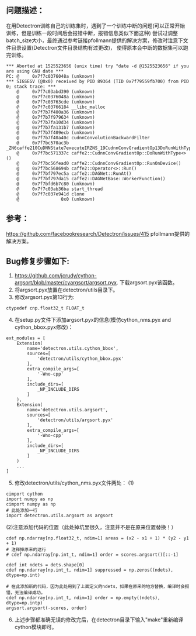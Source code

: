 ## 问题描述：
在用Detectron训练自己的训练集时，遇到了一个训练中断的问题(可以正常开始训练，但是训练一段时间后会报错中断，报错信息类似下面这种)
尝试过调整batch_size大小，最终通过参考链接pfollmann提供的解决方案，修改时注意下文件目录设置(Detectron文件目录结构有过更改)，
使得原本会中断的数据集可以跑完训练。
```
*** Aborted at 1525523656 (unix time) try "date -d @1525523656" if you are using GNU date ***
PC: @     0x7f7c0376048a (unknown)
*** SIGSEGV (@0x0) received by PID 89364 (TID 0x7f79559fb700) from PID 0; stack trace: ***
    @     0x7f7c03abd390 (unknown)
    @     0x7f7c0376048a (unknown)
    @     0x7f7c03763cde (unknown)
    @     0x7f7c03766184 __libc_malloc
    @     0x7f7b7f400a36 (unknown)
    @     0x7f7b7f979634 (unknown)
    @     0x7f7b7fa10d34 (unknown)
    @     0x7f7b7fa131b7 (unknown)
    @     0x7f7b7f409ecb (unknown)
    @     0x7f7b7f40a40c cudnnConvolutionBackwardFilter
    @     0x7f7bc570ac3b _ZN6caffe210CuDNNState7executeIRZNS_19CudnnConvGradientOp13DoRunWithTypeIfffffffEEbvEUlPS0_E1_EEvP11CUstream_stOT_
    @     0x7f7bc571337c caffe2::CudnnConvGradientOp::DoRunWithType<>()
    @     0x7f7bc56fead0 caffe2::CudnnConvGradientOp::RunOnDevice()
    @     0x7f7bc568694b caffe2::Operator<>::Run()
    @     0x7f7bf797ec5a caffe2::DAGNet::RunAt()
    @     0x7f7bf797da15 caffe2::DAGNetBase::WorkerFunction()
    @     0x7f7bfd6b7c80 (unknown)
    @     0x7f7c03ab36ba start_thread
    @     0x7f7c037e941d clone
    @                0x0 (unknown)
```

## 参考：
https://github.com/facebookresearch/Detectron/issues/415  pfollmann提供的解决方案。

## Bug修复步骤如下:
1. https://github.com/jcrudy/cython-argsort/blob/master/cyargsort/argsort.pyx. 下载argsort.pyx该函数。
2. 将argsort.pyx放置在detectron/utils目录下。
3. 修改argsort.pyx第13行为:
```
ctypedef cnp.float32_t FLOAT_t
```
4. 在setup.py文件下添加argsort.pyx的信息(模仿cython_nms.pyx and cython_bbox.pyx修改)：
```
ext_modules = [
    Extension(
        name='detectron.utils.cython_bbox',
        sources=[
            'detectron/utils/cython_bbox.pyx'
        ],
        extra_compile_args=[
            '-Wno-cpp'
        ],
        include_dirs=[
            _NP_INCLUDE_DIRS
        ]
    ),
    Extension(
        name='detectron.utils.argsort',
        sources=[
            'detectron/utils/argsort.pyx'
        ],
        extra_compile_args=[
            '-Wno-cpp'
        ],
        include_dirs=[
            _NP_INCLUDE_DIRS
        ]
    )
    ...
]
```
5. 修改detectron/utils/cython_nms.pyx文件两处：
(1)
```
cimport cython
import numpy as np
cimport numpy as np
# 此处添加一行
import detectron.utils.argsort as argsort
```
(2)注意添加代码的位置（此处掉坑里很久，注意并不是在原来位置替换！）
```
cdef np.ndarray[np.float32_t, ndim=1] areas = (x2 - x1 + 1) * (y2 - y1 + 1)
# 注释掉原来的这行
# cdef np.ndarray[np.int_t, ndim=1] order = scores.argsort()[::-1]

cdef int ndets = dets.shape[0]
cdef np.ndarray[np.int_t, ndim=1] suppressed = np.zeros((ndets), dtype=np.int)

# 在此添加新的代码，因为此处用到了上面定义的ndets，如果在原来的地方替换，编译时会报错，无法编译成功。
cdef np.ndarray[np.int_t, ndim=1] order = np.empty((ndets), dtype=np.intp)
argsort.argsort(-scores, order)
```
6. 上述步骤都准确无误的修改完后，在detectron目录下输入"make"重新编译cython模块即可。
